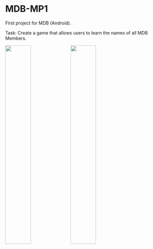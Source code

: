 # MDB-MP1
First project for MDB (Android).

Task: Create a game that allows users to learn the names of all MDB Members. 

<img src="https://i.imgur.com/tSkaGhx.jpg" width="40%">
<img src="https://i.imgur.com/hNaJKcW.jpg" width="40%">

